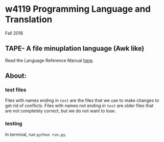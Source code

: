 
# w4119 Programming Language and Translation
Fall 2016

## TAPE- A file minuplation language (Awk like)
Read the Language Reference Manual [here](http://www.cs.columbia.edu/~sedwards/classes/2016/4115-fall/lrms/TAPE.pdf).

## About:

### test files
Files with names ending in `test` are the files that we use to make changes to get rid of conflicts. Files with names not ending in `test` are older files that are not completely correct, but we do not want to lose.

### testing
In terminal, run `python run.py`.
